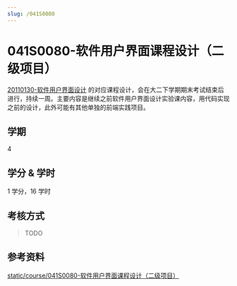```yaml
---
slug: /041S0080
---
```


# 041S0080-软件用户界面课程设计（二级项目）

[20110130-软件用户界面设计](../subject-compulsory/20110130-软件用户界面设计.md) 的对应课程设计，会在大二下学期期末考试结束后进行，持续一周。主要内容是继续之前软件用户界面设计实验课内容，用代码实现之前的设计，此外可能有其他单独的前端实践项目。

## 学期

4

## 学分 & 学时

1 学分，16 学时

## 考核方式

> TODO

## 参考资料

[static/course/041S0080-软件用户界面课程设计（二级项目）](https://github.com/rurumuri/ysuse-2022/tree/master/static/course/041S0080-%E8%BD%AF%E4%BB%B6%E7%94%A8%E6%88%B7%E7%95%8C%E9%9D%A2%E8%AF%BE%E7%A8%8B%E8%AE%BE%E8%AE%A1%EF%BC%88%E4%BA%8C%E7%BA%A7%E9%A1%B9%E7%9B%AE%EF%BC%89)